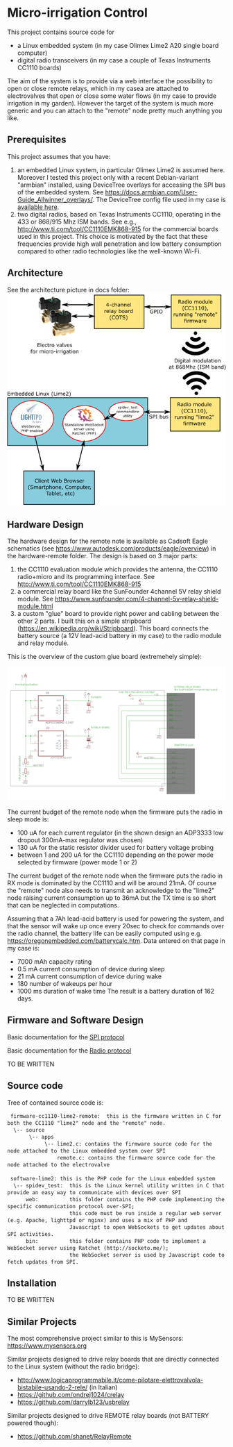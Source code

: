 # Micro-irrigation Control #

This project contains source code for 
 - a Linux embedded system (in my case Olimex Lime2 A20 single board computer)
 - digital radio transceivers (in my case a couple of Texas Instruments CC1110 boards)

The aim of the system is to provide via a web interface the possibility to open or close remote relays,
which in my casea are attached to electrovalves that open or close some water flows (in my case to provide
irrigation in my garden).
However the target of the system is much more generic and you can attach to the "remote" node pretty much
anything you like.

## Prerequisites ##

This project assumes that you have:
1. an embedded Linux system, in particular Olimex Lime2 is assumed here.
   Moreover I tested this project only with a recent Debian-variant "armbian" installed, using DeviceTree overlays for
   accessing the SPI bus of the embedded system. See https://docs.armbian.com/User-Guide_Allwinner_overlays/.
   The DeviceTree config file used in my case is [available here](docs/armbianEnv.txt).
2. two digital radios, based on Texas Instruments CC1110, operating in the 433 or 868/915 Mhz ISM bands.
   See e.g., http://www.ti.com/tool/CC1110EMK868-915 for the commercial boards used in this project.
   This choice is motivated by the fact that these frequencies provide high wall penetration and low battery 
   consumption compared to other radio technologies like the well-known Wi-Fi.


## Architecture ##

See the architecture picture in docs folder:
<img src="docs/architecture.png" />


## Hardware Design ##

The hardware design for the remote note is available as Cadsoft Eagle schematics (see https://www.autodesk.com/products/eagle/overview)
in the hardware-remote folder. The design is based on 3 major parts:
1) the CC1110 evaluation module which provides the antenna, the CC1110 radio+micro and its programming interface. See http://www.ti.com/tool/CC1110EMK868-915
2) a commercial relay board like the SunFounder 4channel 5V relay shield module. See https://www.sunfounder.com/4-channel-5v-relay-shield-module.html
3) a custom "glue" board to provide right power and cabling between the other 2 parts. I built this on a simple stripboard (https://en.wikipedia.org/wiki/Stripboard).
   This board connects the battery source (a 12V lead-acid battery in my case) to the radio module and relay module.

This is the overview of the custom glue board (extremehely simple):

<img src="hardware-remote/remote_node_schematic.png" />

The current budget of the remote node when the firmware puts the radio in sleep mode is:
 - 100 uA for each current regulator (in the shown design an ADP3333 low dropout 300mA-max regulator was chosen)
 - 130 uA for the static resistor divider used for battery voltage probing
 - between 1 and 200 uA for the CC1110 depending on the power mode selected by firmware (power mode 1 or 2)

The current budget of the remote node when the firmware puts the radio in RX mode is dominated by the CC1110 and will be around 21mA.
Of course the "remote" node also needs to transmit an acknowledge to the "lime2" node raising current consumption up to 36mA but the TX
time is so short that can be neglected in computations.

Assuming that a 7Ah lead-acid battery is used for powering the system, and that the sensor will wake up once every 20sec to check for
commands over the radio channel, the battery life can be easily computed using e.g. https://oregonembedded.com/batterycalc.htm.
Data entered on that page in my case is:
 - 7000 mAh capacity rating
 - 0.5 mA current consumption of device during sleep
 - 21 mA current consumption of device during wake
 - 180 number of wakeups per hour
 - 1000 ms duration of wake time
The result is a battery duration of 162 days.


## Firmware and Software Design ##

Basic documentation for the [SPI protocol](docs/spi-protocol-cc1110-lime2.md)

Basic documentation for the [Radio protocol](docs/spi-protocol-cc1110-lime2.md)

TO BE WRITTEN


## Source code ##

Tree of contained source code is:

```
 firmware-cc1110-lime2-remote:  this is the firmware written in C for both the CC1110 "lime2" node and the "remote" node. 
  \-- source
       \-- apps    
            \-- lime2.c: contains the firmware source code for the node attached to the Linux embedded system over SPI
                remote.c: contains the firmware source code for the node attached to the electrovalve
  
 software-lime2: this is the PHP code for the Linux embedded system
  \-- spidev_test:  this is the Linux kernel utility written in C that provide an easy way to communicate with devices over SPI
      web:          this folder contains the PHP code implementing the specific communication protocol over-SPI;
                    this code must be run inside a regular web server (e.g. Apache, lighttpd or nginx) and uses a mix of PHP and
                    Javascript to open WebSockets to get updates about SPI activities.
      bin:          this folder contains PHP code to implement a WebSocket server using Ratchet (http://socketo.me/);  
                    the WebSocket server is used by Javascript code to fetch updates from SPI.
```

## Installation ##

TO BE WRITTEN


## Similar Projects ##

The most comprehensive project similar to this is MySensors: https://www.mysensors.org

Similar projects designed to drive relay boards that are directly connected to the Linux system (without the radio bridge):

- http://www.logicaprogrammabile.it/come-pilotare-elettrovalvola-bistabile-usando-2-rele/ (in Italian)
- https://github.com/ondrej1024/crelay
- https://github.com/darrylb123/usbrelay

Similar projects designed to drive REMOTE relay boards (not BATTERY powered though):
- https://github.com/shanet/RelayRemote
